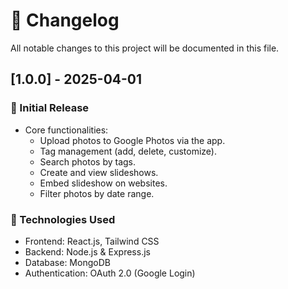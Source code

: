 # 📌 Changelog

All notable changes to this project will be documented in this file.

## [1.0.0] - 2025-04-01
### 🎉 Initial Release
- Core functionalities:
  - Upload photos to Google Photos via the app.
  - Tag management (add, delete, customize).
  - Search photos by tags.
  - Create and view slideshows.
  - Embed slideshow on websites.
  - Filter photos by date range.

### 🚀 Technologies Used
- Frontend: React.js, Tailwind CSS
- Backend: Node.js & Express.js
- Database: MongoDB
- Authentication: OAuth 2.0 (Google Login)

